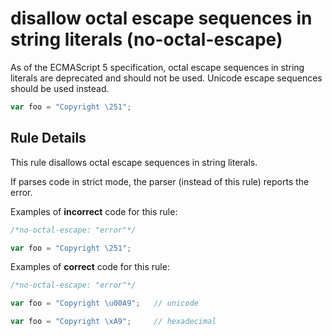 # disallow octal escape sequences in string literals (no-octal-escape)

As of the ECMAScript 5 specification, octal escape sequences in string literals are deprecated and should not be used. Unicode escape sequences should be used instead.

```js
var foo = "Copyright \251";
```

## Rule Details

This rule disallows octal escape sequences in string literals.

If parses code in strict mode, the parser (instead of this rule) reports the error.

Examples of **incorrect** code for this rule:

```js
/*no-octal-escape: "error"*/

var foo = "Copyright \251";
```

Examples of **correct** code for this rule:

```js
/*no-octal-escape: "error"*/

var foo = "Copyright \u00A9";   // unicode

var foo = "Copyright \xA9";     // hexadecimal
```
